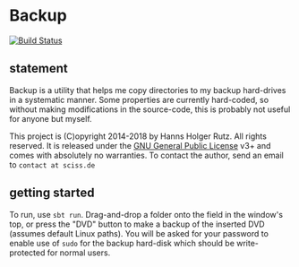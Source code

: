 # Backup

[![Build Status](https://travis-ci.org/Sciss/Backup.svg?branch=master)](https://travis-ci.org/Sciss/Backup)

## statement

Backup is a utility that helps me copy directories to my backup hard-drives in a systematic manner. Some properties
are currently hard-coded, so without making modifications in the source-code, this is probably not useful for
anyone but myself.

This project is (C)opyright 2014-2018 by Hanns Holger Rutz. All rights reserved. It is released under
the [GNU General Public License](https://raw.github.com/Sciss/Backup/master/LICENSE) v3+ and comes with absolutely
no warranties. To contact the author, send an email to `contact at sciss.de`

## getting started

To run, use `sbt run`. Drag-and-drop a folder onto the field in the window's top, or press the "DVD" button to
make a backup of the inserted DVD (assumes default Linux paths). You will be asked for your password to enable
use of `sudo` for the backup hard-disk which should be write-protected for normal users.

